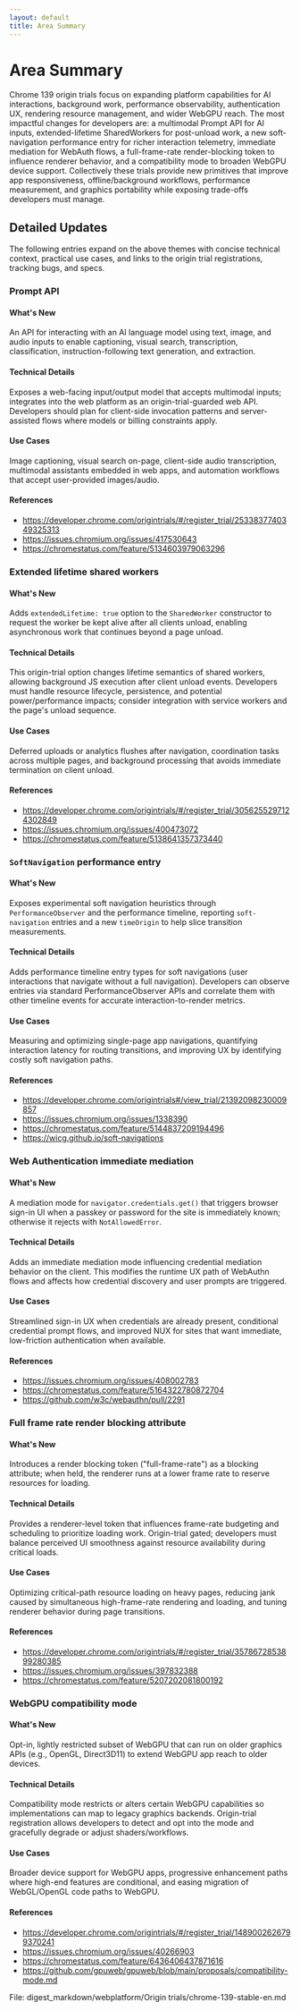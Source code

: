 ```yaml
---
layout: default
title: Area Summary
---
```


# Area Summary

Chrome 139 origin trials focus on expanding platform capabilities for AI interactions, background work, performance observability, authentication UX, rendering resource management, and wider WebGPU reach. The most impactful changes for developers are: a multimodal Prompt API for AI inputs, extended-lifetime SharedWorkers for post-unload work, a new soft-navigation performance entry for richer interaction telemetry, immediate mediation for WebAuth flows, a full-frame-rate render-blocking token to influence renderer behavior, and a compatibility mode to broaden WebGPU device support. Collectively these trials provide new primitives that improve app responsiveness, offline/background workflows, performance measurement, and graphics portability while exposing trade-offs developers must manage.

## Detailed Updates

The following entries expand on the above themes with concise technical context, practical use cases, and links to the origin trial registrations, tracking bugs, and specs.

### Prompt API

#### What's New
An API for interacting with an AI language model using text, image, and audio inputs to enable captioning, visual search, transcription, classification, instruction-following text generation, and extraction.

#### Technical Details
Exposes a web-facing input/output model that accepts multimodal inputs; integrates into the web platform as an origin-trial-guarded web API. Developers should plan for client-side invocation patterns and server-assisted flows where models or billing constraints apply.

#### Use Cases
Image captioning, visual search on-page, client-side audio transcription, multimodal assistants embedded in web apps, and automation workflows that accept user-provided images/audio.

#### References
- https://developer.chrome.com/origintrials/#/register_trial/2533837740349325313
- https://issues.chromium.org/issues/417530643
- https://chromestatus.com/feature/5134603979063296

### Extended lifetime shared workers

#### What's New
Adds `extendedLifetime: true` option to the `SharedWorker` constructor to request the worker be kept alive after all clients unload, enabling asynchronous work that continues beyond a page unload.

#### Technical Details
This origin-trial option changes lifetime semantics of shared workers, allowing background JS execution after client unload events. Developers must handle resource lifecycle, persistence, and potential power/performance impacts; consider integration with service workers and the page's unload sequence.

#### Use Cases
Deferred uploads or analytics flushes after navigation, coordination tasks across multiple pages, and background processing that avoids immediate termination on client unload.

#### References
- https://developer.chrome.com/origintrials/#/register_trial/3056255297124302849
- https://issues.chromium.org/issues/400473072
- https://chromestatus.com/feature/5138641357373440

### `SoftNavigation` performance entry

#### What's New
Exposes experimental soft navigation heuristics through `PerformanceObserver` and the performance timeline, reporting `soft-navigation` entries and a new `timeOrigin` to help slice transition measurements.

#### Technical Details
Adds performance timeline entry types for soft navigations (user interactions that navigate without a full navigation). Developers can observe entries via standard PerformanceObserver APIs and correlate them with other timeline events for accurate interaction-to-render metrics.

#### Use Cases
Measuring and optimizing single-page app navigations, quantifying interaction latency for routing transitions, and improving UX by identifying costly soft navigation paths.

#### References
- https://developer.chrome.com/origintrials#/view_trial/21392098230009857
- https://issues.chromium.org/issues/1338390
- https://chromestatus.com/feature/5144837209194496
- https://wicg.github.io/soft-navigations

### Web Authentication immediate mediation

#### What's New
A mediation mode for `navigator.credentials.get()` that triggers browser sign-in UI when a passkey or password for the site is immediately known; otherwise it rejects with `NotAllowedError`.

#### Technical Details
Adds an immediate mediation mode influencing credential mediation behavior on the client. This modifies the runtime UX path of WebAuthn flows and affects how credential discovery and user prompts are triggered.

#### Use Cases
Streamlined sign-in UX when credentials are already present, conditional credential prompt flows, and improved NUX for sites that want immediate, low-friction authentication when available.

#### References
- https://issues.chromium.org/issues/408002783
- https://chromestatus.com/feature/5164322780872704
- https://github.com/w3c/webauthn/pull/2291

### Full frame rate render blocking attribute

#### What's New
Introduces a render blocking token ("full-frame-rate") as a blocking attribute; when held, the renderer runs at a lower frame rate to reserve resources for loading.

#### Technical Details
Provides a renderer-level token that influences frame-rate budgeting and scheduling to prioritize loading work. Origin-trial gated; developers must balance perceived UI smoothness against resource availability during critical loads.

#### Use Cases
Optimizing critical-path resource loading on heavy pages, reducing jank caused by simultaneous high-frame-rate rendering and loading, and tuning renderer behavior during page transitions.

#### References
- https://developer.chrome.com/origintrials/#/register_trial/3578672853899280385
- https://issues.chromium.org/issues/397832388
- https://chromestatus.com/feature/5207202081800192

### WebGPU compatibility mode

#### What's New
Opt-in, lightly restricted subset of WebGPU that can run on older graphics APIs (e.g., OpenGL, Direct3D11) to extend WebGPU app reach to older devices.

#### Technical Details
Compatibility mode restricts or alters certain WebGPU capabilities so implementations can map to legacy graphics backends. Origin-trial registration allows developers to detect and opt into the mode and gracefully degrade or adjust shaders/workflows.

#### Use Cases
Broader device support for WebGPU apps, progressive enhancement paths where high-end features are conditional, and easing migration of WebGL/OpenGL code paths to WebGPU.

#### References
- https://developer.chrome.com/origintrials/#/register_trial/1489002626799370241
- https://issues.chromium.org/issues/40266903
- https://chromestatus.com/feature/6436406437871616
- https://github.com/gpuweb/gpuweb/blob/main/proposals/compatibility-mode.md

File: digest_markdown/webplatform/Origin trials/chrome-139-stable-en.md
